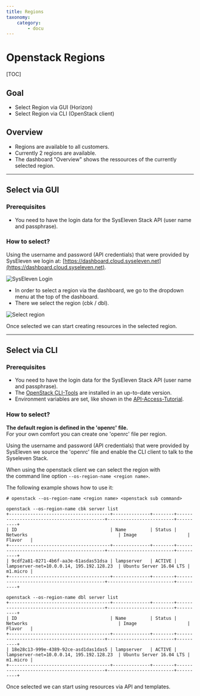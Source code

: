 ```yaml
---
title: Regions
taxonomy:
    category:
        - docu
---
```


# Openstack Regions

[TOC]

## Goal

* Select Region via GUI (Horizon)
* Select Region via CLI (OpenStack client)

## Overview

* Regions are available to all customers.
* Currently 2 regions are available.
* The dashboard "Overview" shows the ressources of the currently selected region.

---

## Select via GUI

### Prerequisites

* You need to have the login data for the SysEleven Stack API (user name and passphrase).

### How to select?

Using the username and password (API credentials) that were provided by SysEleven we login at: [https://dashboard.cloud.syseleven.net](https://dashboard.cloud.syseleven.net).

![SysEleven Login](/images/login.png)

* In order to select a region via the dashboard, we go to the dropdown menu at the top of the dashboard.
* There we select the region (cbk / dbl).

![Select region](/images/selectregion.png)

Once selected we can start creating resources in the selected region.

---

## Select via CLI

### Prerequisites

* You need to have the login data for the SysEleven Stack API (user name and passphrase).
* The [OpenStack CLI-Tools](openstack-cli/) are installed in an up-to-date version.
* Environment variables are set, like shown in the [API-Access-Tutorial](api-access/).

### How to select?

**The default region is defined in the 'openrc' file.**  
For your own comfort you can create one 'openrc' file per region.

Using the username and password (API credentials) that were provided by SysEleven we source the 'openrc' file and enable the CLI client to talk to the Syseleven Stack.

When using the openstack client we can select the region with  
the command line option `--os-region-name <region name>`.

The following example shows how to use it:
```shell
# openstack --os-region-name <region name> <openstack sub command>

openstack --os-region-name cbk server list
+--------------------------------------+--------------+--------+-------------------------------------------+-------------------------+----------+
| ID                                   | Name         | Status | Networks                                  | Image                   | Flavor   |
+--------------------------------------+--------------+--------+-------------------------------------------+-------------------------+----------+
| 9cdf2a81-0271-4b6f-aa3e-61asdas51dsa | lampserver   | ACTIVE | lampserver-net=10.0.0.14, 195.192.128.23  | Ubuntu Server 16.04 LTS | m1.micro |
+--------------------------------------+--------------+--------+-------------------------------------------+-------------------------+----------+

openstack --os-region-name dbl server list
+--------------------------------------+--------------+--------+-------------------------------------------+-------------------------+----------+
| ID                                   | Name         | Status | Networks                                  | Image                   | Flavor   |
+--------------------------------------+--------------+--------+-------------------------------------------+-------------------------+----------+
| 18e28c13-999e-4389-92ce-asd1das1das5 | lampserver   | ACTIVE | lampserver-net=10.0.0.14, 195.192.128.23  | Ubuntu Server 16.04 LTS | m1.micro |
+--------------------------------------+--------------+--------+-------------------------------------------+-------------------------+----------+
```

Once selected we can start using resources via API and templates.